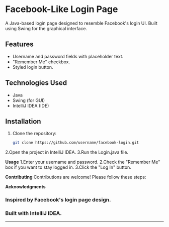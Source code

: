 # Facebook-Like Login Page

A Java-based login page designed to resemble Facebook's login UI. Built using Swing for the graphical interface.

## Features
- Username and password fields with placeholder text.
- "Remember Me" checkbox.
- Styled login button.

## Technologies Used
- Java
- Swing (for GUI)
- IntelliJ IDEA (IDE)

## Installation
1. Clone the repository:
   ```bash
   git clone https://github.com/username/facebook-login.git
2.Open the project in IntelliJ IDEA.
3.Run the Login.java file.

**Usage**
1.Enter your username and password.
2.Check the "Remember Me" box if you want to stay logged in.
3.Click the "Log In" button.

**Contributing**
Contributions are welcome! Please follow these steps:

**Acknowledgments**
### **Inspired by Facebook's login page design.**
### **Built with IntelliJ IDEA.**

---
